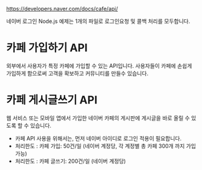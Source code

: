 https://developers.naver.com/docs/cafe/api/

네이버 로그인 Node.js 예제는 1개의 파일로 로그인요청 및 콜백 처리를 모두합니다.

#    카페 가입하기 API
외부에서 사용자가 특정 카페에 가입할 수 있는 API입니다. 사용자들이 카페에 손쉽게 가입하게 함으로써 고객을 확보하고 커뮤니티를 만들수 있습니다.

#    카페 게시글쓰기 API
웹 서비스 또는 모바일 앱에서 가입한 네이버 카페의 게시판에 게시글을 바로 올릴 수 있도록 할 수 있습니다.

* 카페 API 사용을 위해서는, 먼저 네이버 아이디로 로그인 적용이 필요합니다.
* 처리한도 : 카페 가입: 50건/일 (네이버 계정당, 각 계정별 총 카페 300개 까지 가입 가능)
* 처리한도 : 카페 글쓰기: 200건/일 (네이버 계정당)


